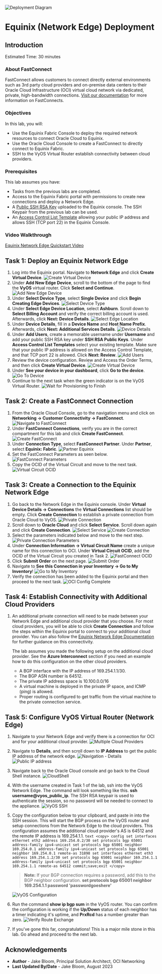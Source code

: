 ![Deployment Diagram](../oci-multicloud-connectivity/fastconnect/images/equinix_network_edge/topology-equinix-network-edge.png)

# Equinix (Network Edge) Deployment

## Introduction

Estimated Time: 30 minutes

### About FastConnect

FastConnect allows customers to connect directly external environments such as 3rd party cloud providers and on-premise data centers to their Oracle Cloud Infrastructure (OCI) virtual cloud network via dedicated, private, high-bandwidth connections. [Visit our documentation](https://docs.oracle.com/en-us/iaas/Content/Network/Tasks/Overview_of_VCNs_and_Subnets.htm) for more information on FastConnects.

### Objectives

In this lab, you will:

* Use the Equinix Fabric Console to deploy the required network resources to connect Oracle Cloud to Equinix.
* Use the Oracle Cloud Console to create a FastConnect to directly connect to Equinix Fabric.
* SSH to the VyOS Virtual Router establish connectivity between cloud providers.

### Prerequisites

This lab assumes you have:

* Tasks from the previous labs are completed.
* Access to the Equinix Fabric portal with permissions to create new connections and deploy a Network Edge.
* A [Public SSH RSA Key](https://deploy.equinix.com/developers/docs/metal/accounts/ssh-keys/) uploaded to the Equinix console. The SSH Keypair from the previous lab can be used.
* An [Access Control List Template](https://docs.equinix.com/en-us/MicroContent/Interconnection/NE/microcontent/NE-access-control-list/how-to-create-access-control-list.htm) allowing your public IP address and allows SSH (TCP port 22) in the Equinix Console.

### Video Walkthrough

[Equinix Network Edge Quickstart Video](youtube:2A5jZrqhK9I:large)

## Task 1: Deploy an Equinix Network Edge

1. Log into the Equinix portal. Navigate to **Network Edge** and click **Create Virtual Device**.
    ![Create Virtual Device](../oci-multicloud-connectivity/fastconnect/images/equinix_network_edge/network-edge-1.png)
2. Under **Add New Edge Device**, scroll to the bottom of the page to find the **VyOS** virtual router. Click **Select and Continue**.
    ![Add New Edge Device](../oci-multicloud-connectivity/fastconnect/images/equinix_network_edge/network-edge-2.png)
3. Under **Select Device Type**, select **Single Device** and click **Begin Creating Edge Devices**.
    ![Select Device Type](../oci-multicloud-connectivity/fastconnect/images/equinix_network_edge/network-edge-3.png)
4. Under **Select Edge Device Location**, select **Ashburn**. Scroll down to **Select Billing Account** and verify the correct billing account is used. Afterwards, click **Next: Device Details**.
    ![Select Edge Location](../oci-multicloud-connectivity/fastconnect/images/equinix_network_edge/network-edge-4.png)
5. Under **Device Details**, fill in a **Device Name** and **Host Name Prefix**. Afterwards, click **Next: Additional Services Details**.
    ![Device Details](../oci-multicloud-connectivity/fastconnect/images/equinix_network_edge/network-edge-5.png)
6. Under **Add Users**, create a memorable username under **Username** and add your public SSH RSA key under **SSH RSA Public Keys**. Under **Access Control List Templates** select your existing template. Make sure that your public IP address is allowed on the Access Control Template, and that TCP port 22 is allowed. Click **Next: Review**.
    ![Add Users](../oci-multicloud-connectivity/fastconnect/images/equinix_network_edge/network-edge-6.png)
7. Review the device configuration. Review and Access the Order Terms, and then click **Create Virtual Device**.
    ![Create Virtual Device](../oci-multicloud-connectivity/fastconnect/images/equinix_network_edge/network-edge-7.png)
8. Under **See your device in your dashboard**, click **Go to the device**.
    ![Go To Device](../oci-multicloud-connectivity/fastconnect/images/equinix_network_edge/network-edge-8.png)
9. Continue to the next task when the green indicator is on the VyOS Virtual Router.
    ![Wait for Provisioning to Finish](../oci-multicloud-connectivity/fastconnect/images/equinix_network_edge/network-edge-9.png)

## Task 2: Create a FastConnect Connection

1. From the Oracle Cloud Console, go to the navigation menu and click on **Networking -> Customer Connectivity -> FastConnect**.
    ![Navigate to FastConnect](../oci-multicloud-connectivity/fastconnect/images/equinix_network_edge/eq_fastconnect-1.png)
2. Under **FastConnect Connections**, verify you are in the correct compartment for this lab and click **Create FastConnect**.
    ![Create FastConnect](../oci-multicloud-connectivity/fastconnect/images/equinix_network_edge/eq_fastconnect-2.png)
3. Under **Connection Type**, select **FastConnect Partner**. Under **Partner**, select **Equinix: Fabric**.
    ![Partner Equinix](../oci-multicloud-connectivity/fastconnect/images/equinix_network_edge/eq_fastconnect-3.png)
4. Set the FastConnect Parameters as seen below.
    ![FastConnect Parameters](../oci-multicloud-connectivity/fastconnect/images/equinix_network_edge/eq_fastconnect-4.png)
5. Copy the OCID of the Virtual Circuit and move to the next task.
    ![Virtual Circuit OCID](../oci-multicloud-connectivity/fastconnect/images/equinix_network_edge/eq_fastconnect-5.png)

## Task 3: Create a Connection to the Equinix Network Edge

1. Go back to the Network Edge in the Equinix console. Under **Virtual Device Details -> Connections** the **Virtual Connections** list should be empty. Click **Create Connection** to establish a private connection from Oracle Cloud to VyOS. 
    ![Private Connection](../oci-multicloud-connectivity/fastconnect/images/equinix_network_edge/connections-1.png)
2. Scroll down to **Oracle Cloud** and click **Select Service**. Scroll down again and click **Create Connection**.
    ![Select Service](../oci-multicloud-connectivity/fastconnect/images/equinix_network_edge/connections-2.png)
    ![Create Connection](../oci-multicloud-connectivity/fastconnect/images/equinix_network_edge/connections-3.png)
3. Select the parameters indicated below and move to the next step.
    ![Private Connection Parameters](../oci-multicloud-connectivity/fastconnect/images/equinix_network_edge/connections-4.png)
4. Under **Connection Information -> Virtual Circuit Name** create a unique name for this connection to OCI. Under **Virtual Circuit OCID**, add the OCID of the Virtual Circuit you created in Task 2. 
    ![FastConnect OCID](../oci-multicloud-connectivity/fastconnect/images/equinix_network_edge/connections-5.png)
5. Click **Submit Order** on the next page.
    ![Submit Order](../oci-multicloud-connectivity/fastconnect/images/equinix_network_edge/connections-6.png)
6. Navigate to **See this Connection in your Inventory -> Go to My Inventory**!
    ![Go to My Inventory](../oci-multicloud-connectivity/fastconnect/images/equinix_network_edge/connections-7.png)
7. Verify the connection has been added to the Equinix portal and then proceed to the next task.
    ![OCI Config Complete](../oci-multicloud-connectivity/fastconnect/images/equinix_network_edge/connections-8.png)

## Task 4: Establish Connectivity with Additional Cloud Providers

1. An additional private connection will need to be made between your Network Edge and additional cloud provider that you choose. For most cloud providers, you will be able to click **Create Connection** and follow the steps within the Equinix portal to connect to your additional cloud provider. You can also follow the [Equinix Network Edge Documentation](https://docs.equinix.com/en-us/Content/Interconnection/NE/landing-pages/NE-landing-main.htm) for further guidance on this connectivity.

    The lab assumes you made the following setup on the additional cloud provider. See the **Azure Interconnect** section if you need an example how to do this configuration on the other cloud providers.

    * A BGP interface with the IP address of 169.254.1.1/30.
    * The BGP ASN number is 64512.
    * The private IP address space is 10.100.0.0/16
    * A virtual machine is deployed in the private IP space, and ICMP (ping) is allowed.
    * Proper routing is configured to get traffic from the virtual machine to the private connection service.

## Task 5: Configure VyOS Virtual Router (Network Edge)

1. Navigate to your Network Edge and verify there is a connection for OCI and for your additional cloud provider.
    ![Multiple Cloud Providers](../oci-multicloud-connectivity/fastconnect/images/equinix_network_edge/vyos-setup-1.png)
2. Navigate to **Details**, and then scroll down to **IP Address** to get the public IP address of the network edge.
    ![Navigation - Details](../oci-multicloud-connectivity/fastconnect/images/equinix_network_edge/vyos-setup-2.png)
    ![Public IP address](../oci-multicloud-connectivity/fastconnect/images/equinix_network_edge/vyos-setup-3.png)
3. Navigate back to the Oracle Cloud console and go back to the Cloud Shell instance.
    ![CloudShell](../oci-multicloud-connectivity/fastconnect/images/equinix_network_edge/cloudshell-1.png)
4. With the username created in Task 1 of the lab, ssh into the VyOS Network Edge. The command will look something like this. **ssh username@vyos\_public\_ip**. The SSH RSA keypair is used to authenticate the session, so no password will be needed to connect to the appliance.
    ![VyOS SSH](../oci-multicloud-connectivity/fastconnect/images/equinix_network_edge/vyos-setup-4.png)
5. Copy the configuration below to your clipboard, and paste in into the SSH session. This will start the BGP process on the VyOS router and setup connections from the Network Edge to the cloud providers. This configuration assumes the additional cloud provider's AS is 64512 and the remote IP address is 169.254.1.1.
        ```text
        <copy>
        config
        set interfaces ethernet eth2 address 169.254.0.2/30
        set protocols bgp 65001 address-family ipv4-unicast
        set protocols bgp 65001 neighbor 169.254.0.1 address-family ipv4-unicast
        set protocols bgp 65001 neighbor 169.254.0.1 remote-as 31898
        set interfaces ethernet eth3 address 169.254.1.2/30
        set protocols bgp 65001 neighbor 169.254.1.1 address-family ipv4-unicast
        set protocols bgp 65001 neighbor 169.254.1.1 remote-as 64512
        commit;save;exit
        </copy>
        ```

    > **Note:** If your BGP connection requires a password, add this to the BGP neighbor configuration. **set protocols bgp 65001 neighbor 169.254.1.1 password 'passwordgoeshere'**

    ![VyOS Configuration](../oci-multicloud-connectivity/fastconnect/images/equinix_network_edge/vyos-setup-5.png)
6. Run the command **show ip bgp sum** in the VyOS router. You can confirm the configuration is working if the **Up/Down** status of each neighbor has a timer indicating it's uptime, and **PrxRcd** has a number greater than zero.
    ![Verify Route Exchange](../oci-multicloud-connectivity/fastconnect/images/equinix_network_edge/vyos-setup-6.png)

7. If you've gone this far, congratulations! This is a major mile stone in this lab. Go ahead and proceed to the next lab.

## Acknowledgements

* **Author** - Jake Bloom, Principal Solution Architect, OCI Networking
* **Last Updated By/Date** - Jake Bloom, August 2023